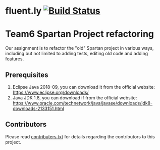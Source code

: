 # fluent.ly [![Build Status](https://travis-ci.org/TechnionYP5779/team6.svg?branch=master)](https://travis-ci.org/TechnionYP5779/team6)

# Team6 Spartan Project refactoring

Our assignment is to refactor the "old" Spartan project in various ways, including but not limited to adding tests, editing
old code and adding features. 


## Prerequisites

1. Eclipse Java 2018-09, you can download it from the official website: https://www.eclipse.org/downloads/
2. Java JDK 1.8, you can download if from the official website: https://www.oracle.com/technetwork/java/javase/downloads/jdk8-downloads-2133151.html


## Contributors

Please read [contributers.txt](https://github.com/TechnionYP5779/team6/blob/master/contributers.txt) for details regarding the contributors to this project.
